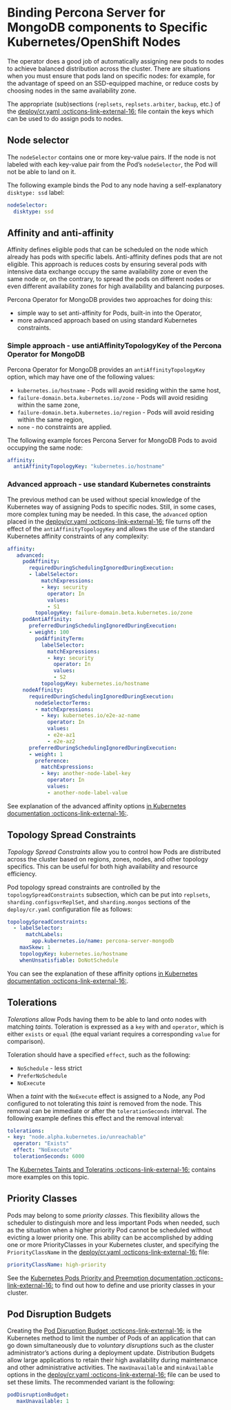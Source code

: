 # Binding Percona Server for MongoDB components to Specific Kubernetes/OpenShift Nodes

The operator does a good job of automatically assigning new pods to nodes to
achieve balanced distribution across the cluster. There are situations when you
must ensure that pods land on specific nodes: for example, for the advantage of
speed on an SSD-equipped machine, or reduce costs by choosing nodes in the same
availability zone.

The appropriate (sub)sections (`replsets`, `replsets.arbiter`, `backup`, etc.)
of the [deploy/cr.yaml  :octicons-link-external-16:](https://github.com/percona/percona-server-mongodb-operator/blob/main/deploy/cr.yaml)
file contain the keys which can be used to do assign pods to nodes.

## Node selector

The `nodeSelector` contains one or more key-value pairs. If the node is not
labeled with each key-value pair from the Pod’s `nodeSelector`, the Pod will not
be able to land on it.

The following example binds the Pod to any node having a self-explanatory
`disktype: ssd` label:

```yaml
nodeSelector:
  disktype: ssd
```

## Affinity and anti-affinity

Affinity defines eligible pods that can be scheduled on the node which already
has pods with specific labels. Anti-affinity defines pods that are not eligible.
This approach is reduces costs by ensuring several pods with intensive data
exchange  occupy the same availability zone or even the same node or, on the
contrary, to spread the pods on different nodes or even different availability
zones for high availability and balancing purposes.

Percona Operator for MongoDB provides two approaches for doing this:

* simple way to set anti-affinity for Pods, built-in into the Operator,
* more advanced approach based on using standard Kubernetes
    constraints.

### Simple approach - use antiAffinityTopologyKey of the Percona Operator for MongoDB

Percona Operator for MongoDB provides an `antiAffinityTopologyKey` option, which
may have one of the following values:

* `kubernetes.io/hostname` - Pods will avoid residing within the same host,
* `failure-domain.beta.kubernetes.io/zone` - Pods will avoid residing within the
    same zone,
* `failure-domain.beta.kubernetes.io/region` - Pods will avoid residing within
    the same region,
* `none` - no constraints are applied.

The following example forces Percona Server for MongoDB Pods to avoid occupying
the same node:

```yaml
affinity:
  antiAffinityTopologyKey: "kubernetes.io/hostname"
```

### Advanced approach - use standard Kubernetes constraints

The previous method can be used without special knowledge of the Kubernetes way
of assigning Pods to specific nodes. Still, in some cases, more complex
tuning may be needed. In this case, the `advanced` option placed in the
[deploy/cr.yaml  :octicons-link-external-16:](https://github.com/percona/percona-server-mongodb-operator/blob/main/deploy/cr.yaml)
file turns off the effect of the `antiAffinityTopologyKey` and allows
the use of the standard Kubernetes affinity constraints of any complexity:

```yaml
affinity:
   advanced:
     podAffinity:
       requiredDuringSchedulingIgnoredDuringExecution:
       - labelSelector:
           matchExpressions:
           - key: security
             operator: In
             values:
             - S1
         topologyKey: failure-domain.beta.kubernetes.io/zone
     podAntiAffinity:
       preferredDuringSchedulingIgnoredDuringExecution:
       - weight: 100
         podAffinityTerm:
           labelSelector:
             matchExpressions:
             - key: security
               operator: In
               values:
               - S2
           topologyKey: kubernetes.io/hostname
     nodeAffinity:
       requiredDuringSchedulingIgnoredDuringExecution:
         nodeSelectorTerms:
         - matchExpressions:
           - key: kubernetes.io/e2e-az-name
             operator: In
             values:
             - e2e-az1
             - e2e-az2
       preferredDuringSchedulingIgnoredDuringExecution:
       - weight: 1
         preference:
           matchExpressions:
           - key: another-node-label-key
             operator: In
             values:
             - another-node-label-value
```

See explanation of the advanced affinity options [in Kubernetes
documentation  :octicons-link-external-16:](https://kubernetes.io/docs/concepts/configuration/assign-pod-node/#inter-pod-affinity-and-anti-affinity-beta-feature).

## Topology Spread Constraints

*Topology Spread Constraints*  allow you to control how Pods are distributed
across the cluster based on regions, zones, nodes, and other topology specifics.
This can be useful for both high availability and resource efficiency.

Pod topology spread constraints are controlled by the 
`topologySpreadConstraints` subsection, which can be put into `replsets`,
`sharding.configsvrReplSet`, and `sharding.mongos` sections of the
`deploy/cr.yaml` configuration file as follows:

```yaml
topologySpreadConstraints:
  - labelSelector:
      matchLabels:
        app.kubernetes.io/name: percona-server-mongodb
    maxSkew: 1
    topologyKey: kubernetes.io/hostname
    whenUnsatisfiable: DoNotSchedule
```

You can see the explanation of these affinity options [in Kubernetes documentation  :octicons-link-external-16:](https://kubernetes.io/docs/concepts/scheduling-eviction/topology-spread-constraints/).

## Tolerations

*Tolerations* allow Pods having them to be able to land onto nodes with matching
*taints*. Toleration is expressed as a `key` with and `operator`, which is
either `exists` or `equal` (the equal variant requires a corresponding `value`
for comparison).

Toleration should have a specified `effect`, such as the following:

* `NoSchedule` -  less strict
* `PreferNoSchedule`
* `NoExecute`

When a *taint* with the `NoExecute` effect is assigned to a Node, any Pod
configured to not tolerating this *taint* is removed from the node. This removal
can be immediate or after the `tolerationSeconds` interval. The following
example defines this effect and the removal interval:

```yaml
tolerations:
- key: "node.alpha.kubernetes.io/unreachable"
  operator: "Exists"
  effect: "NoExecute"
  tolerationSeconds: 6000
```

The [Kubernetes Taints and Toleratins  :octicons-link-external-16:](https://kubernetes.io/docs/concepts/configuration/taint-and-toleration/)
contains more examples on this topic.

## Priority Classes

Pods may belong to some *priority classes*. This flexibility allows the
scheduler to distinguish more and less important Pods when needed, such as the
situation when a higher priority Pod cannot be scheduled without evicting a
lower priority one. This ability can be accomplished by adding one or more
PriorityClasses in your Kubernetes cluster, and specifying the
`PriorityClassName` in the [deploy/cr.yaml  :octicons-link-external-16:](https://github.com/percona/percona-server-mongodb-operator/blob/main/deploy/cr.yaml)
file:

```yaml
priorityClassName: high-priority
```

See the [Kubernetes Pods Priority and Preemption documentation  :octicons-link-external-16:](https://kubernetes.io/docs/concepts/configuration/pod-priority-preemption)
to find out how to define and use priority classes in your cluster.

## Pod Disruption Budgets

Creating the [Pod Disruption Budget  :octicons-link-external-16:](https://kubernetes.io/docs/concepts/workloads/pods/disruptions/)
is the Kubernetes method to limit the number of Pods of an application that can
go down simultaneously due to  *voluntary disruptions* such as the cluster
administrator’s actions during a deployment update. Distribution Budgets allow
large applications to retain their high availability during maintenance and
other administrative activities. The `maxUnavailable` and `minAvailable` options
in the [deploy/cr.yaml  :octicons-link-external-16:](https://github.com/percona/percona-server-mongodb-operator/blob/main/deploy/cr.yaml)
file can be used to set these limits. The recommended variant is the following:

```yaml
podDisruptionBudget:
   maxUnavailable: 1
```
